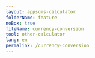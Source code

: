 ```yaml
---
layout: appscms-calculator
folderName: feature
noBox: true
fileName: currency-conversion
tool: other-calculator
lang: en
permalink: /currency-conversion
---
```

